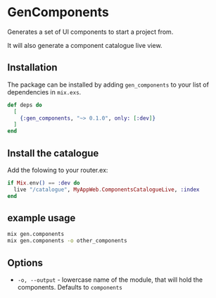 # GenComponents
<!-- MDOC !-->

Generates a set of UI components to start a project from.

It will also generate a component catalogue live view.

## Installation

The package can be installed by adding `gen_components` to your list of
dependencies in `mix.exs`.

```elixir
def deps do
  [
    {:gen_components, "~> 0.1.0", only: [:dev]}
  ]
end
```

## Install the catalogue

Add the folowing to your router.ex:

```elixir
if Mix.env() == :dev do
  live "/catalogue", MyAppWeb.ComponentsCatalogueLive, :index
end
```

## example usage

```bash
mix gen.components
mix gen.components -o other_components
```

## Options

* `-o, --output` - lowercase name of the module,
  that will hold the components. Defaults to `components`

